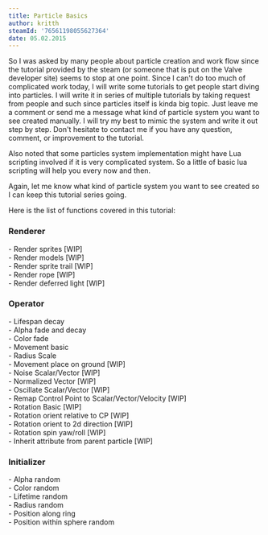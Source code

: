 ```yaml
---
title: Particle Basics
author: kritth
steamId: '76561198055627364'
date: 05.02.2015
---
```


<p>
So I was asked by many people about particle creation and work flow since the tutorial provided by the steam (or someone that is put on the Valve developer site) seems to stop at one point. Since I can't do too much of complicated work today, I will write some tutorials to get people start diving into particles. I will write it in series of multiple tutorials by taking request from people and such since particles itself is kinda big topic. Just leave me a comment or send me a message what kind of particle system you want to see created manually. I will try my best to mimic the system and write it out step by step. Don't hesitate to contact me if you have any question, comment, or improvement to the tutorial.
</p>
<p>
Also noted that some particles system implementation might have Lua scripting involved if it is very complicated system. So a little of basic lua scripting will help you every now and then.
</p>
<p>
Again, let me know what kind of particle system you want to see created so I can keep this tutorial series going.
</p>
<p>
Here is the list of functions covered in this tutorial:
</p>
<h3>Renderer</h3>
- Render sprites [WIP]<br />
- Render models [WIP]<br />
- Render sprite trail [WIP]<br />
- Render rope [WIP]<br />
- Render deferred light [WIP]<br />
<h3>Operator</h3>
- Lifespan decay<br />
- Alpha fade and decay<br />
- Color fade<br />
- Movement basic<br />
- Radius Scale<br />
- Movement place on ground [WIP]<br />
- Noise Scalar/Vector [WIP]<br />
- Normalized Vector [WIP]<br />
- Oscillate Scalar/Vector [WIP]<br />
- Remap Control Point to Scalar/Vector/Velocity [WIP]<br />
- Rotation Basic [WIP]<br />
- Rotation orient relative to CP [WIP]<br />
- Rotation orient to 2d direction [WIP]<br />
- Rotation spin yaw/roll [WIP]<br />
- Inherit attribute from parent particle [WIP]<br />
<h3>Initializer</h3>
- Alpha random<br />
- Color random<br />
- Lifetime random<br />
- Radius random<br />
- Position along ring<br />
- Position within sphere random<br />
